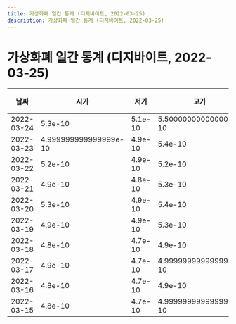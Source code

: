 ```yaml
---
title: 가상화폐 일간 통계 (디지바이트, 2022-03-25)
description: 가상화폐 일간 통계 (디지바이트, 2022-03-25)
---
```


가상화폐 일간 통계 (디지바이트, 2022-03-25)
===

|날짜|시가|저가|고가|종가|비고|
|--|--|--|--|--|--|
|2022-03-24|5.3e-10|5.1e-10|5.500000000000001e-10|5.3e-10|    |
|2022-03-23|4.999999999999999e-10|4.9e-10|5.4e-10|5.2e-10|    |
|2022-03-22|5.2e-10|4.9e-10|5.2e-10|4.999999999999999e-10|    |
|2022-03-21|4.9e-10|4.8e-10|5.3e-10|5.2e-10|    |
|2022-03-20|5.3e-10|4.9e-10|5.4e-10|4.9e-10|    |
|2022-03-19|4.9e-10|4.9e-10|5.3e-10|5.1e-10|    |
|2022-03-18|4.8e-10|4.7e-10|4.9e-10|4.9e-10|    |
|2022-03-17|4.9e-10|4.7e-10|4.999999999999999e-10|4.8e-10|    |
|2022-03-16|4.8e-10|4.7e-10|4.9e-10|4.9e-10|    |
|2022-03-15|4.8e-10|4.7e-10|4.999999999999999e-10|4.8e-10|    |
